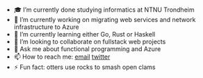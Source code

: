 - 🎓 I’m currently done studying informatics at NTNU Trondheim
- 🔭 I’m currently working on migrating web services and network infrastructure to Azure
- 🌱 I’m currently learning either Go, Rust or Haskell
- 👯 I’m looking to collaborate on fullstack web projects
- 💬 Ask me about functional programming and Azure
- 📫 How to reach me: [email](mailto:fredrik.malmo@icloud.com) [twitter](https://twitter.com/fredrikmmalmo)
- ⚡ Fun fact: otters use rocks to smash open clams
